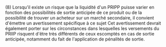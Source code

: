 (8) Lorsqu'il existe un risque que la liquidité d'un PRIPP puisse varier en fonction des possibilités de sortie anticipée de ce produit ou de la possibilité de trouver un acheteur sur un marché secondaire, il convient d'émettre un avertissement spécifique à ce sujet Cet avertissement devrait également porter sur les circonstances dans lesquelles les versements du PRIIP risquent d'être très différents de ceux escomptés en cas de sortie anticipée, notamment du fait de l'application de pénalités de sortie.